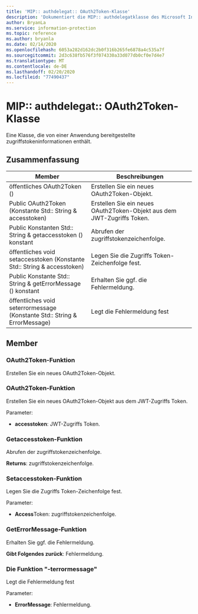 ```yaml
---
title: 'MIP:: authdelegat:: OAuth2Token-Klasse'
description: 'Dokumentiert die MIP:: authdelegatklasse des Microsoft Information Protection (MIP) SDK.'
author: BryanLa
ms.service: information-protection
ms.topic: reference
ms.author: bryanla
ms.date: 02/14/2020
ms.openlocfilehash: 6053a282d162dc2b0f316b265fe6878a4c535a7f
ms.sourcegitcommit: 2d3c638fb576f3f074330a33d077db0cf0e7d4e7
ms.translationtype: MT
ms.contentlocale: de-DE
ms.lasthandoff: 02/20/2020
ms.locfileid: "77490437"
---
```

# <a name="class-mipauthdelegateoauth2token"></a>MIP:: authdelegat:: OAuth2Token-Klasse 
Eine Klasse, die von einer Anwendung bereitgestellte zugriffstokeninformationen enthält.
  
## <a name="summary"></a>Zusammenfassung
 Member                        | Beschreibungen                                
--------------------------------|---------------------------------------------
öffentliches OAuth2Token ()  |  Erstellen Sie ein neues OAuth2Token-Objekt.
Public OAuth2Token (Konstante Std:: String & accesstoken)  |  Erstellen Sie ein neues OAuth2Token-Objekt aus dem JWT-Zugriffs Token.
Public Konstanten Std:: String & getaccesstoken () konstant  |  Abrufen der zugriffstokenzeichenfolge.
öffentliches void setaccesstoken (Konstante Std:: String & accesstoken)  |  Legen Sie die Zugriffs Token-Zeichenfolge fest.
Public Konstante Std:: String & getErrorMessage () konstant  |  Erhalten Sie ggf. die Fehlermeldung.
öffentliches void seterrormessage (Konstante Std:: String & ErrorMessage)  |  Legt die Fehlermeldung fest
  
## <a name="members"></a>Member
  
### <a name="oauth2token-function"></a>OAuth2Token-Funktion
Erstellen Sie ein neues OAuth2Token-Objekt.
  
### <a name="oauth2token-function"></a>OAuth2Token-Funktion
Erstellen Sie ein neues OAuth2Token-Objekt aus dem JWT-Zugriffs Token.

Parameter:  
* **accesstoken**: JWT-Zugriffs Token.


  
### <a name="getaccesstoken-function"></a>Getaccesstoken-Funktion
Abrufen der zugriffstokenzeichenfolge.

  
**Returns**: zugriffstokenzeichenfolge.
  
### <a name="setaccesstoken-function"></a>Setaccesstoken-Funktion
Legen Sie die Zugriffs Token-Zeichenfolge fest.

Parameter:  
* **Access**Token: zugriffstokenzeichenfolge.


  
### <a name="geterrormessage-function"></a>GetErrorMessage-Funktion
Erhalten Sie ggf. die Fehlermeldung.

  
**Gibt Folgendes zurück**: Fehlermeldung.
  
### <a name="seterrormessage-function"></a>Die Funktion "-terrormessage"
Legt die Fehlermeldung fest

Parameter:  
* **ErrorMessage**: Fehlermeldung.

